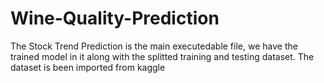 # Wine-Quality-Prediction
The Stock Trend Prediction is the main executedable file, we have the trained model in it along with the splitted training and testing dataset.
The dataset is been imported from kaggle

#

